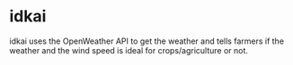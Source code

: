 # idkai
idkai uses the OpenWeather API to get the weather and tells farmers if the weather and the wind speed is ideal for crops/agriculture or not.
